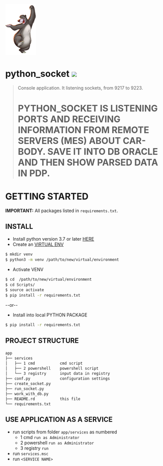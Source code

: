 ![](logo.png)
# python_socket ![](https://img.shields.io/badge/python-3.7-blue.svg)
> Console application. It listening sockets, from 9217 to 9223.
>
># PYTHON_SOCKET IS LISTENING PORTS AND RECEIVING INFORMATION FROM REMOTE SERVERS (MES) ABOUT CAR-BODY. SAVE IT INTO DB ORACLE AND THEN SHOW PARSED DATA IN PDP.
# GETTING STARTED
**IMPORTANT:** All packages listed in `requirements.txt`.

## INSTALL
* Install python version 3.7 or later [HERE](https://www.python.org/downloads/)
* Create an [VIRTUAL ENV](https://docs.python.org/3/library/venv.html)
```bash
$ mkdir venv
$ python3 -m venv /path/to/new/virtual/environment
```
* Activate VENV
```bash
$ cd  /path/to/new/virtual/environment
$ cd Scripts/
$ source activate
$ pip install -r requirements.txt
```
--or--
* Install into local PYTHON PACKAGE
```bash
$ pip install -r requirements.txt
```

## PROJECT STRUCTURE
```
app
├── services            
│   ├── 1 cmd           cmd script
│   ├── 2 powershell    powershell script
│   └── 3 registry      input data in registry
├── conf.py             configuration settings
├── create_socket.py    
├── run_socket.py       
├── work_with_db.py     
├── README.rd           this file
└── requirements.txt    
```

## USE APPLICATION AS A SERVICE
* run scripts from folder `app/services` as numbered
    * 1 cmd `run as Administrator`
    * 2 powershell `run as Administrator`
    * 3 registry `run`
* run `services.msc`
* run `<SERVICE NAME>`
